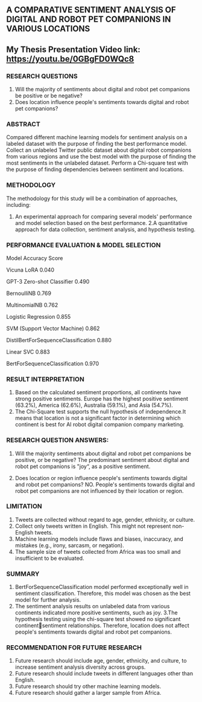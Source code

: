 ## A COMPARATIVE SENTIMENT ANALYSIS OF DIGITAL AND ROBOT PET COMPANIONS IN VARIOUS LOCATIONS

## My Thesis Presentation Video link: https://youtu.be/0GBgFD0WQc8

### RESEARCH QUESTIONS
1. Will the majority of sentiments about digital and robot pet companions be positive or be negative?
2. Does location influence people's sentiments towards digital and robot pet companions?

### ABSTRACT
Compared different machine learning models for sentiment analysis on a labeled dataset with the purpose of finding the best performance model.
Collect an unlabeled Twitter public dataset about digital robot companions from various regions and use the best model with the purpose of finding the most sentiments in the unlabeled dataset. 
Perform a Chi-square test with the purpose of finding dependencies between sentiment and locations.

### METHODOLOGY
The methodology for this study will be a combination of approaches, including:
1. An experimental approach for comparing several models' performance and model selection based on the best performance.
2.A quantitative approach for data collection, sentiment analysis, and hypothesis testing.

### PERFORMANCE EVALUATION & MODEL SELECTION
Model                                Accuracy Score

Vicuna LoRA                          0.040

GPT-3 Zero-shot Classifier           0.490

BernoulliNB                          0.769

MultinomialNB                        0.762

Logistic Regression                  0.855

SVM (Support Vector Machine)         0.862

DistilBertForSequenceClassification  0.880

Linear SVC                           0.883

BertForSequenceClassification        0.970


### RESULT INTERPRETATION
1. Based on the calculated sentiment proportions, all continents have strong positive sentiments. Europe has the highest positive sentiment (63.2%), America (62.6%), Australia (59.1%), and Asia (54.7%).
2. The Chi-Square test supports the null hypothesis of independence.It means that location is not a significant factor in determining which continent is best for AI robot digital companion company marketing.

### RESEARCH QUESTION ANSWERS:
1. Will the majority sentiments about digital and robot pet companions be positive, or be negative?
The predominant sentiment about digital and robot pet companions is "joy“, as a positive sentiment.

2. Does location or region influence people's sentiments towards digital and robot pet companions?
NO. People's sentiments towards digital and robot pet companions are not influenced by their location or region.

### LIMITATION
1. Tweets are collected without regard to age, gender, ethnicity, or culture.
2. Collect only tweets written in English. This might not represent non-English tweets.
3. Machine learning models include flaws and biases, inaccuracy, and mistakes (e.g., irony, sarcasm, or negation).
4. The sample size of tweets collected from Africa was too small and insufficient to be evaluated.

### SUMMARY
1. BertForSequenceClassification model performed exceptionally well in sentiment classification. Therefore, this model was chosen as the best model for further analysis.
2. The sentiment analysis results on unlabeled data from various continents indicated more positive sentiments, such as joy.
3.The hypothesis testing using the chi-square test showed no significant continentsentiment relationships. Therefore, location does not affect people's sentiments towards digital and robot pet companions.

### RECOMMENDATION FOR FUTURE RESEARCH
1. Future research should include age, gender, ethnicity, and culture, to increase sentiment analysis diversity across groups.
2. Future research should include tweets in different languages other than English.
3. Future research should try other machine learning models.
4. Future research should gather a larger sample from Africa.
